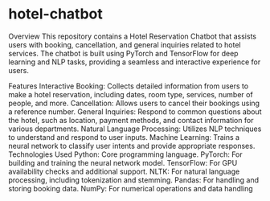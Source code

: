 # hotel-chatbot
Overview
This repository contains a Hotel Reservation Chatbot that assists users with booking, cancellation, and general inquiries related to hotel services. The chatbot is built using PyTorch and TensorFlow for deep learning and NLP tasks, providing a seamless and interactive experience for users.

Features
Interactive Booking: Collects detailed information from users to make a hotel reservation, including dates, room type, services, number of people, and more.
Cancellation: Allows users to cancel their bookings using a reference number.
General Inquiries: Respond to common questions about the hotel, such as location, payment methods, and contact information for various departments.
Natural Language Processing: Utilizes NLP techniques to understand and respond to user inputs.
Machine Learning: Trains a neural network to classify user intents and provide appropriate responses.
Technologies Used
Python: Core programming language.
PyTorch: For building and training the neural network model.
TensorFlow: For GPU availability checks and additional support.
NLTK: For natural language processing, including tokenization and stemming.
Pandas: For handling and storing booking data.
NumPy: For numerical operations and data handling
